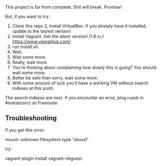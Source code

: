 This project is far from complete. Shit will break. Promise!

But, if you want to try:

1. Clone this repo
2, Install VirtualBox. If you already have it installed, update to the lastest version!
2. Install Vagrant. Get the latest version! (1.8.x+) https://www.vagrantup.com/
3. run install.sh
4. Wait.
5. Wait some more.
6. Really, wait more.
7. You're thinking about complaining how slowly this is going? You should wait some more.
8. Better be safe than sorry, wait some more.
9. With some amount of luck you'll have a working VM without search indexes at this point.

The search indexes are next. If you encounter an error, ping ruaok in #metabrainz on Freenode.


## Troubleshooting

If you get this error:

  mount: unknown filesystem type 'vboxsf'

try:

  vagrant plugin install vagrant-vbguest

